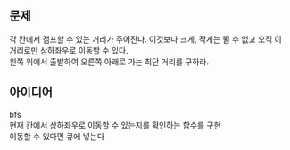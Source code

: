 ## 문제
각 칸에서 점프할 수 있는 거리가 주어진다. 이것보다 크게, 작게는 뛸 수 없고 오직 이 거리로만 상하좌우로 이동할 수 있다.  
왼쪽 위에서 출발하여 오른쪽 아래로 가는 최단 거리를 구하라.  

## 아이디어
bfs  
현재 칸에서 상하좌우로 이동할 수 있는지를 확인하는 함수를 구현  
이동할 수 있다면 큐에 넣는다  
